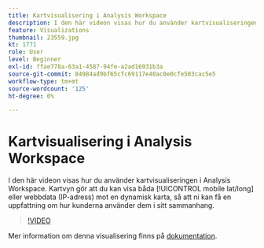 ```yaml
---
title: Kartvisualisering i Analysis Workspace
description: I den här videon visas hur du använder kartvisualiseringen i Analysis Workspace. Med kartvisualiseringen kan du visa antingen mobildata (lat/long) eller webbdata (IP-adress) mot en dynamisk karta, så att du kan få en uppfattning om hur kunderna använder sig av deras plats.
feature: Visualizations
thumbnail: 23559.jpg
kt: 1771
role: User
level: Beginner
exl-id: ffae778a-63a1-4587-94fe-a2ad16931b3a
source-git-commit: 84984ad9bf65cfc69117e40ac0e0cfe503cac5e5
workflow-type: tm+mt
source-wordcount: '125'
ht-degree: 0%

---
```


# Kartvisualisering i Analysis Workspace

I den här videon visas hur du använder kartvisualiseringen i Analysis Workspace. Kartvyn gör att du kan visa båda [!UICONTROL mobile lat/long] eller webbdata (IP-adress) mot en dynamisk karta, så att ni kan få en uppfattning om hur kunderna använder dem i sitt sammanhang.

>[!VIDEO](https://video.tv.adobe.com/v/23559/?quality=12&learn=on)

Mer information om denna visualisering finns på [dokumentation](https://experienceleague.adobe.com/docs/analytics/analyze/analysis-workspace/visualizations/map-visualization.html?lang=en).
